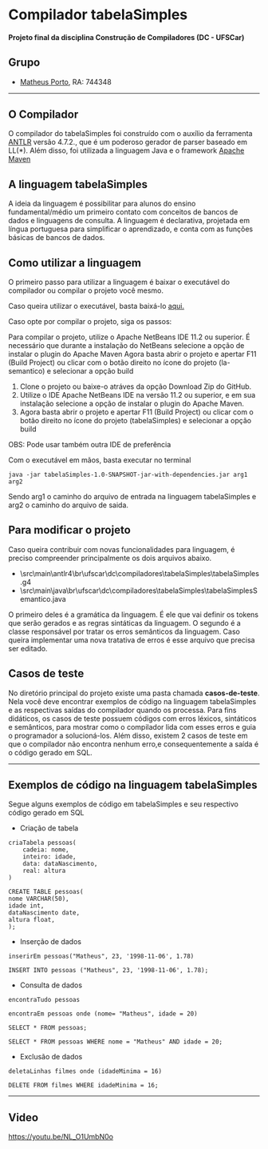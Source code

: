 # Compilador tabelaSimples
#### Projeto final da disciplina Construção de Compiladores (DC - UFSCar)

## Grupo
- [Matheus Porto](https://github.com/matheusporto), RA: 744348
_____________________________________________________________________________________

## O Compilador

O compilador do tabelaSimples foi construído com o auxílio da ferramenta [ANTLR](https://www.antlr.org/)
versão 4.7.2., que é um poderoso gerador de parser baseado em LL(*). Além disso, foi utilizada a linguagem
Java e o framework [Apache Maven](https://maven.apache.org/)

## A linguagem tabelaSimples

A ideia da linguagem é possibilitar para alunos do ensino fundamental/médio um primeiro contato com
conceitos de bancos de dados e linguagens de consulta. A linguagem é declarativa, projetada em língua
portuguesa para simplificar o aprendizado, e conta com as funções básicas de bancos de dados. 


## Como utilizar a linguagem

O primeiro passo para utilizar a linguagem é baixar o executável do compilador ou compilar o projeto você mesmo.

Caso queira utilizar o executável, basta baixá-lo [aqui.](https://github.com/matheusporto/tabelaSimples/blob/main/tabelaSimples-master/target/tabelaSimples-1.0-SNAPSHOT-jar-with-dependencies.jar)

Caso opte por compilar o projeto, siga os passos:


Para compilar o projeto, utilize o Apache NetBeans IDE 11.2 ou superior.
É necessário que durante a instalação do NetBeans selecione a opção de instalar o plugin do Apache Maven
Agora basta abrir o projeto e apertar F11 (Build Project) ou clicar com o botão direito no ícone do projeto (la-semantico) e selecionar a opção build


1. Clone o projeto ou baixe-o atráves da opção Download Zip do GitHub.
2. Utilize o IDE Apache NetBeans IDE na versão 11.2 ou superior, e em sua instalação selecione a opção de instalar o plugin do Apache Maven.
3. Agora basta abrir o projeto e apertar F11 (Build Project) ou clicar com o botão direito no ícone do projeto (tabelaSimples) e selecionar a opção build

OBS: Pode usar também outra IDE de preferência

Com o executável em mãos, basta executar no terminal
```
java -jar tabelaSimples-1.0-SNAPSHOT-jar-with-dependencies.jar arg1 arg2
```
Sendo arg1 o caminho do arquivo de entrada na linguagem tabelaSimples e arg2 o caminho do arquivo de saida.


## Para modificar o projeto

Caso queira contribuir com novas funcionalidades para linguagem, é preciso compreender principalmente os dois arquivos abaixo.

- \src\main\antlr4\br\ufscar\dc\compiladores\tabelaSimples\tabelaSimples.g4
- \src\main\java\br\ufscar\dc\compiladores\tabelaSimples\tabelaSimplesSemantico.java

O primeiro deles é a gramática da linguagem. É ele que vai definir os tokens que serão gerados e as regras sintáticas da linguagem.
O segundo é a classe responsável por tratar os erros semânticos da linguagem. Caso queira implementar uma nova tratativa de erros é esse arquivo que precisa ser editado.

## Casos de teste

No diretório principal do projeto existe uma pasta chamada **casos-de-teste**. Nela você deve encontrar exemplos de código na linguagem tabelaSimples e as respectivas
saídas do compilador quando os processa. Para fins didáticos, os casos de teste possuem códigos com erros léxicos, sintáticos e semânticos, para mostrar como o compilador
lida com esses erros e guia o programador a solucioná-los. Além disso, existem 2 casos de teste em que o compilador não encontra nenhum erro,e consequentemente a saída
é o código gerado em SQL.

_____________________________________________________________________________________

## Exemplos de código na linguagem tabelaSimples

Segue alguns exemplos de código em tabelaSimples e seu respectivo código gerado em SQL

- Criação de tabela
```
criaTabela pessoas(
	cadeia: nome,
	inteiro: idade,
	data: dataNascimento,
	real: altura
)
```

```
CREATE TABLE pessoas(
nome VARCHAR(50),
idade int,
dataNascimento date,
altura float,
);
```

- Inserção de dados
```
inserirEm pessoas("Matheus", 23, '1998-11-06', 1.78)
```

```
INSERT INTO pessoas ("Matheus", 23, '1998-11-06', 1.78);
```


- Consulta de dados
```
encontraTudo pessoas

encontraEm pessoas onde (nome= "Matheus", idade = 20)
```

```
SELECT * FROM pessoas;

SELECT * FROM pessoas WHERE nome = "Matheus" AND idade = 20;

```

- Exclusão de dados

```
deletaLinhas filmes onde (idadeMinima = 16)
```

```
DELETE FROM filmes WHERE idadeMinima = 16;
```

******************************************************

## Video 

https://youtu.be/NL_O1UmbN0o